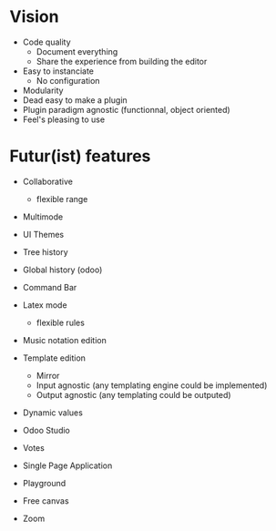 # Vision
- Code quality
  - Document everything
  - Share the experience from building the editor
- Easy to instanciate
  - No configuration
- Modularity
- Dead easy to make a plugin
- Plugin paradigm agnostic (functionnal, object oriented)
- Feel's pleasing to use

# Futur(ist) features
- Collaborative
  * flexible range
- Multimode
- UI Themes
- Tree history
- Global history (odoo)

- Command Bar

- Latex mode
  * flexible rules
- Music notation edition

- Template edition
  - Mirror
  - Input agnostic (any templating engine could be implemented)
  - Output agnostic (any templating could be outputed)
- Dynamic values
- Odoo Studio

- Votes
- Single Page Application
- Playground

- Free canvas
- Zoom
